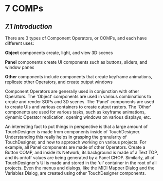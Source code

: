 # 7 COMPs

## *7.1 Introduction*

There are 3 types of Component Operators, or COMPs, and each have different uses:

**Object**  components create, light, and view 3D scenes


**Panel**  components create UI components such as buttons, sliders, and window panes


**Other**  components include components that create keyframe animations, replicate other Operators, and create output windows


Component Operators are generally used in conjunction with other Operators. The 'Object' components are used in various combinations to create and render SOPs and 3D scenes. The 'Panel' components are used to create UIs and various containers to create output rasters. The 'Other' components are used for various tasks, such as keyframe animations, dynamic Operator replication, opening windows on various displays, etc.

An interesting fact to put things in perspective is that a large amount of TouchDesigner is made from components inside of TouchDesigner. Understanding this really helps in grasping the granularity of TouchDesigner, and how to approach working on various projects. For example, all Panel components are made of other Operators. Create a Button COMP, and inside its Network, its background is made of a Text TOP, and its on/off values are being generated by a Panel CHOP. Similarly, all of TouchDesigner's UI is made and stored in the 'ui' container in the root of all projects. Even the menus and dialogs, like the MIDI Mapper Dialog and the Variables Dialog, are created using other TouchDesigner components.